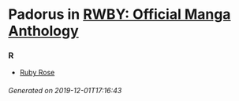 # Padorus in [RWBY: Official Manga Anthology](https://myanimelist.net/manga/107982/RWBY__Official_Manga_Anthology)

### R
* [Ruby Rose](https://github.com/shadow578/Project-Padoru/blob/master/table-of-contents/characters/RubyRose.md)

###### Generated on 2019-12-01T17:16:43
